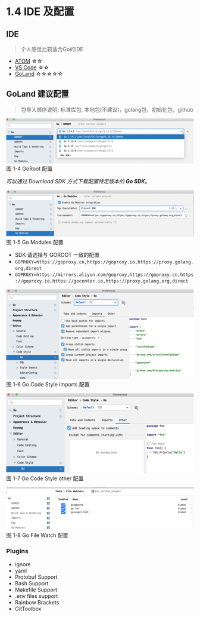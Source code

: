 # 1.4 IDE 及配置

## IDE

>个人感觉比较适合Go的IDE

- [ATOM](https://atom.io/) ☆☆
- [VS Code](https://code.visualstudio.com/) ☆☆
- [GoLand](https://www.jetbrains.com/go/) ☆☆☆☆☆

## GoLand 建议配置

>包导入顺序说明: 标准库包, 本地包(不建议)，golang包，初始化包，github

![GoRoot 配置](../images/ch1-04-goland-goroot.png)
图 1-4 GoRoot 配置

_可以通过 Download SDK 方式下载配置特定版本的 **Go SDK**_。

![Go Modules 配置](../images/ch1-04-goland-go-modules.png)
图 1-5 Go Modules 配置

- SDK 请选择与 GOROOT 一致的配置
- `GOPROXY=https://goproxy.cn,https://goproxy.io,https://proxy.golang.org,direct`
- `GOPROXY=https://mirrors.aliyun.com/goproxy,https://goproxy.cn,https://goproxy.io,https://gocenter.io,https://proxy.golang.org,direct`

![Go Code Style imports 配置](../images/ch1-04-goland-code-style-imports.png)
图 1-6 Go Code Style imports 配置

![Go Code Style other 配置](../images/ch1-04-goland-other.png)
图 1-7 Go Code Style other 配置

![Go File Watch 配置](../images/ch1-04-goland-file-watch.png)
图 1-8 Go File Watch 配置

### Plugins

- ignore
- yaml
- Protobuf Support
- Bash Support
- Makefile Support
- .env files support
- Rainbow Brackets
- GitToolbox
